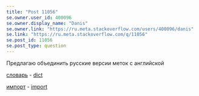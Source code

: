 ```yaml
---
title: "Post 11056"
se.owner.user_id: 400096
se.owner.display_name: "Danis"
se.owner.link: "https://ru.meta.stackoverflow.com/users/400096/danis"
se.link: "https://ru.meta.stackoverflow.com/q/11056"
se.post_id: 11056
se.post_type: question
---
```

<p>Предлагаю объединить русские версии меток с английской</p>
<p><a href="https://ru.stackoverflow.com/questions/tagged/%d1%81%d0%bb%d0%be%d0%b2%d0%b0%d1%80%d1%8c" class="post-tag" title="показать вопросы с меткой [словарь]" rel="tag">словарь</a> - <a href="https://ru.stackoverflow.com/questions/tagged/dict" class="post-tag" title="показать вопросы с меткой [dict]" rel="tag">dict</a></p>
<p><a href="https://ru.stackoverflow.com/questions/tagged/%d0%b8%d0%bc%d0%bf%d0%be%d1%80%d1%82" class="post-tag" title="показать вопросы с меткой [импорт]" rel="tag">импорт</a> - <a href="https://ru.stackoverflow.com/questions/tagged/import" class="post-tag" title="показать вопросы с меткой [import]" rel="tag">import</a></p>
